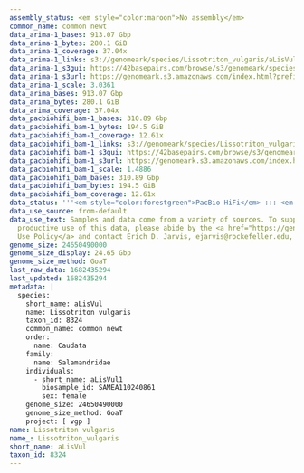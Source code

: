 ```yaml
---
assembly_status: <em style="color:maroon">No assembly</em>
common_name: common newt
data_arima-1_bases: 913.07 Gbp
data_arima-1_bytes: 280.1 GiB
data_arima-1_coverage: 37.04x
data_arima-1_links: s3://genomeark/species/Lissotriton_vulgaris/aLisVul1/genomic_data/arima/<br>
data_arima-1_s3gui: https://42basepairs.com/browse/s3/genomeark/species/Lissotriton_vulgaris/aLisVul1/genomic_data/arima/
data_arima-1_s3url: https://genomeark.s3.amazonaws.com/index.html?prefix=species/Lissotriton_vulgaris/aLisVul1/genomic_data/arima/
data_arima-1_scale: 3.0361
data_arima_bases: 913.07 Gbp
data_arima_bytes: 280.1 GiB
data_arima_coverage: 37.04x
data_pacbiohifi_bam-1_bases: 310.89 Gbp
data_pacbiohifi_bam-1_bytes: 194.5 GiB
data_pacbiohifi_bam-1_coverage: 12.61x
data_pacbiohifi_bam-1_links: s3://genomeark/species/Lissotriton_vulgaris/aLisVul1/genomic_data/pacbio_hifi/<br>
data_pacbiohifi_bam-1_s3gui: https://42basepairs.com/browse/s3/genomeark/species/Lissotriton_vulgaris/aLisVul1/genomic_data/pacbio_hifi/
data_pacbiohifi_bam-1_s3url: https://genomeark.s3.amazonaws.com/index.html?prefix=species/Lissotriton_vulgaris/aLisVul1/genomic_data/pacbio_hifi/
data_pacbiohifi_bam-1_scale: 1.4886
data_pacbiohifi_bam_bases: 310.89 Gbp
data_pacbiohifi_bam_bytes: 194.5 GiB
data_pacbiohifi_bam_coverage: 12.61x
data_status: '''<em style="color:forestgreen">PacBio HiFi</em> ::: <em style="color:forestgreen">Arima</em>'''
data_use_source: from-default
data_use_text: Samples and data come from a variety of sources. To support fair and
  productive use of this data, please abide by the <a href="https://genome10k.soe.ucsc.edu/data-use-policies/">Data
  Use Policy</a> and contact Erich D. Jarvis, ejarvis@rockefeller.edu, with any questions.
genome_size: 24650490000
genome_size_display: 24.65 Gbp
genome_size_method: GoaT
last_raw_data: 1682435294
last_updated: 1682435294
metadata: |
  species:
    short_name: aLisVul
    name: Lissotriton vulgaris
    taxon_id: 8324
    common_name: common newt
    order:
      name: Caudata
    family:
      name: Salamandridae
    individuals:
      - short_name: aLisVul1
        biosample_id: SAMEA110240861
        sex: female
    genome_size: 24650490000
    genome_size_method: GoaT
    project: [ vgp ]
name: Lissotriton vulgaris
name_: Lissotriton_vulgaris
short_name: aLisVul
taxon_id: 8324
---
```

